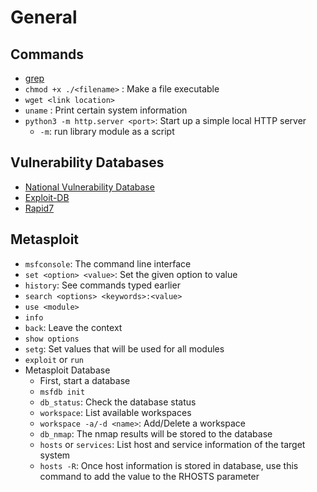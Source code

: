 # General

## Commands
* [grep](https://tldr.ostera.io/grep)
* `chmod +x ./<filename>` : Make a file executable
* `wget <link location>`
* `uname` : Print certain system information
* `python3 -m http.server <port>`: Start up a simple local HTTP server
  * `-m`: run library module as a script

## Vulnerability Databases
* [National Vulnerability Database](https://nvd.nist.gov/vuln/full-listing)
* [Exploit-DB](https://www.exploit-db.com/)
* [Rapid7](https://www.rapid7.com/db/)

## Metasploit
* `msfconsole`: The command line interface
* `set <option> <value>`: Set the given option to value
* `history`: See commands typed earlier
* `search <options> <keywords>:<value>`
* `use <module>`
* `info`
* `back`: Leave the context
* `show options`
* `setg`: Set values that will be used for all modules
* `exploit` or `run`
* Metasploit Database
  * First, start a database
  * `msfdb init`
  * `db_status`: Check the database status
  * `workspace`: List available workspaces
  * `workspace -a/-d <name>`: Add/Delete a workspace
  * `db_nmap`: The nmap results will be stored to the database
  * `hosts` or `services`: List host and service information of the target system
  * `hosts -R`: Once host information is stored in database, use this command to add the value to the RHOSTS parameter
